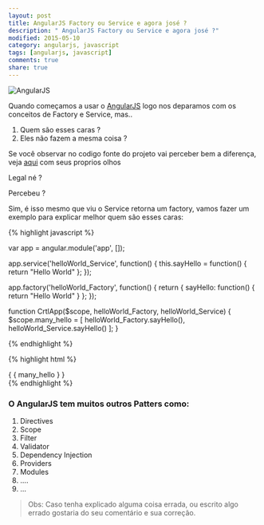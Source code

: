 ```yaml
---
layout: post
title: AngularJS Factory ou Service e agora josé ?
description: " AngularJS Factory ou Service e agora josé ?"
modified: 2015-05-10
category: angularjs, javascript
tags: [angularjs, javascript]
comments: true
share: true
--- 
```


<p>

<img src="{{site.baseurl}}/img/posts/angularjs-banner.jpg" alt="AngularJS">

</p>
 


Quando começamos a usar o [AngularJS](https://angularjs.org/) logo nos deparamos com os conceitos de Factory e Service, 
mas.. 

1. Quem são esses caras ?
2. Eles não fazem a mesma coisa ?



Se você observar no codigo fonte do projeto vai perceber bem a diferença, 
veja [aqui](https://github.com/angular/angular.js/blob/master/src/auto/injector.js#L687) com seus proprios olhos

Legal né ?

Percebeu ? 

Sim, é isso mesmo que viu o Service retorna um factory, vamos fazer um exemplo para explicar melhor quem são esses caras:



{% highlight javascript %}

var app = angular.module('app', []);

app.service('helloWorld_Service', function() {
    this.sayHello = function() {
        return "Hello World"
    };
});

app.factory('helloWorld_Factory', function() {
    return {
        sayHello: function() {
            return "Hello World"
        }
    };
});


function CrtlApp($scope, helloWorld_Factory, helloWorld_Service) {
    $scope.many_hello = [
        helloWorld_Factory.sayHello(),
        helloWorld_Service.sayHello()
    ];
}

{% endhighlight %}


{% highlight html %}
<div ng-controller="CrtlApp">
    { { many_hello } } 
</div>
{% endhighlight %}


### O AngularJS tem muitos outros Patters como:

1. Directives
2. Scope
3. Filter
4. Validator
5. Dependency Injection
6. Providers
7. Modules
8. ....
9. ...


> Obs: Caso tenha explicado alguma coisa errada, ou escrito algo errado gostaria do seu comentário e sua correção.